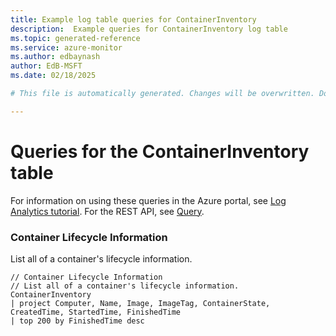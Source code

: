 ```yaml
---
title: Example log table queries for ContainerInventory
description:  Example queries for ContainerInventory log table
ms.topic: generated-reference
ms.service: azure-monitor
ms.author: edbaynash
author: EdB-MSFT
ms.date: 02/18/2025

# This file is automatically generated. Changes will be overwritten. Do not change this file directly. 

---
```


# Queries for the ContainerInventory table

For information on using these queries in the Azure portal, see [Log Analytics tutorial](/azure/azure-monitor/logs/log-analytics-tutorial). For the REST API, see [Query](/rest/api/loganalytics/query).


### Container Lifecycle Information  


List all of a container's lifecycle information.  

```query
// Container Lifecycle Information 
// List all of a container's lifecycle information. 
ContainerInventory
| project Computer, Name, Image, ImageTag, ContainerState, CreatedTime, StartedTime, FinishedTime
| top 200 by FinishedTime desc
```

